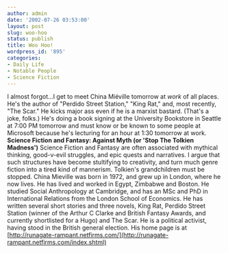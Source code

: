 ```yaml
---
author: admin
date: '2002-07-26 03:53:00'
layout: post
slug: woo-hoo
status: publish
title: Woo Hoo!
wordpress_id: '895'
categories:
- Daily Life
- Notable People
- Science Fiction
---
```


I almost forgot...I get to meet China Miéville tomorrow at *work* of all
places. He's the author of "Perdido Street Station," "King Rat," and,
most recently, "The Scar." He kicks major ass even if he is a marxist
bastard. (That's a joke, folks.) He's doing a book signing at the
University Bookstore in Seattle at 7:00 PM tomorrow and must know or be
known to some people at Microsoft because he's lecturing for an hour at
1:30 tomorrow at work. **Science Fiction and Fantasy: Against Myth (or
'Stop The Tolkien Madness')** Science Fiction and Fantasy are often
associated with mythical thinking, good-v-evil struggles, and epic
quests and narratives. I argue that such structures have become
stultifying to creativity, and turn much genre fiction into a tired kind
of mannerism. Tolkien's grandchildren must be stopped. China Mieville
was born in 1972, and grew up in London, where he now lives. He has
lived and worked in Egypt, Zimbabwe and Boston. He studied Social
Anthropology at Cambridge, and has an MSc and PhD in International
Relations from the London School of Economics. He has written several
short stories and three novels, King Rat, Perdido Street Station (winner
of the Arthur C Clarke and British Fantasy Awards, and currently
shortlisted for a Hugo) and The Scar. He is a political activist, having
stood in the British general election. His home page is at
[http://runagate-rampant.netfirms.com/](http://runagate-rampant.netfirms.com/index.shtml)
